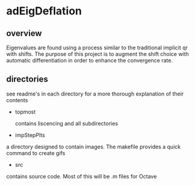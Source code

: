 # adEigDeflation #

## overview ##

Eigenvalues are found using a process similar to the traditional
implicit qr with shifts. The purpose of this project is to
augment the shift choice with automatic differentiation
in order to enhance the convergence rate.

## directories ##
see readme's in each directory for a more
thorough explanation of their contents

* topmost

  contains liscencing and all subdirectories

* impStepPlts

a directory designed to contain images.
The makefile provides a quick command to create
gifs

* src

contains source code.
Most of this will be \.m files for Octave
